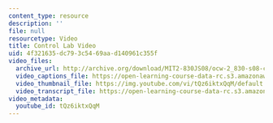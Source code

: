 ```yaml
---
content_type: resource
description: ''
file: null
resourcetype: Video
title: Control Lab Video
uid: 4f321635-dc79-3c54-69aa-d140961c355f
video_files:
  archive_url: http://archive.org/download/MIT2-830JS08/ocw-2_830-s08-control_lab_300k.mp4
  video_captions_file: https://open-learning-course-data-rc.s3.amazonaws.com/2-830j-control-of-manufacturing-processes-sma-6303-spring-2008/16ae9e53993256c59436714f89939f8b_tQz6iktxQqM.vtt
  video_thumbnail_file: https://img.youtube.com/vi/tQz6iktxQqM/default.jpg
  video_transcript_file: https://open-learning-course-data-rc.s3.amazonaws.com/2-830j-control-of-manufacturing-processes-sma-6303-spring-2008/653c7fcfdb66352661a3f7255976a522_tQz6iktxQqM.pdf
video_metadata:
  youtube_id: tQz6iktxQqM
---
```

